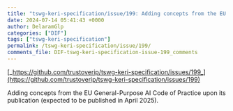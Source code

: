 ```yaml
---
title: "tswg-keri-specification/issue/199: Adding concepts from the EU General-Purpose AI Code of Practice"
date: 2024-07-14 05:41:43 +0000
author: DelaramGlp
categories: ["DIF"]
tags: ["tswg-keri-specification"]
permalink: /tswg-keri-specification/issue/199/
comments_file: DIF-tswg-keri-specification-issue-199_comments
---
```


[_https://github.com/trustoverip/tswg-keri-specification/issues/199_](https://github.com/trustoverip/tswg-keri-specification/issues/199)

Adding concepts from the EU General-Purpose AI Code of Practice upon its publication (expected to be published  in April 2025).